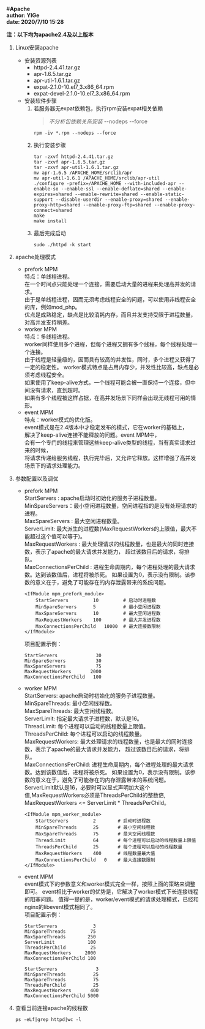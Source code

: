 #**Apache**  
**author: YIGe**  
**date: 2020/7/10 15:28**  

**注：以下均为apache2.4及以上版本**

1. Linux安装apache  
    +  安装资源列表  
        + httpd-2.4.41.tar.gz
        + apr-1.6.5.tar.gz
        + apr-util-1.6.1.tar.gz
        + expat-2.1.0-10.el7_3.x86_64.rpm
        + expat-devel-2.1.0-10.el7_3.x86_64.rpm  
    +  安装软件步骤  
        1. 若服务器无expat依赖包，执行rpm安装expat相关依赖
            > *不分析包依赖关系安装* --nodeps --force 
            ```shell命令
            rpm -iv *.rpm --nodeps --force
            ```
        2. 执行安装步骤   
            ```shell命令
            tar -zxvf httpd-2.4.41.tar.gz
            tar -zxvf apr-1.6.5.tar.gz
            tar -zxvf apr-util-1.6.1.tar.gz
            mv apr-1.6.5 /APACHE_HOME/srclib/apr
            mv apr-util-1.6.1 /APACHE_HOME/srclib/apr-util
            ./configure -prefix=/APACHE_HOME --with-included-apr --enable-so --enable-ssl --enable-deflate=shared --enable-expires=shared --enable-rewrite=shared --enable-static-support --disable-userdir --enable-proxy=shared --enable-proxy-http=shared --enable-proxy-ftp=shared --enable-proxy-connect=shared
            make
            make install
            ```  
        3. 最后完成启动  
            ```shell命令
            sudo ./httpd -k start
            ```  

2. apache处理模式  
    + prefork MPM  
        特点：单线程进程。<br/>
        在一个时间点只能处理一个连接，需要启动大量的进程来处理高并发的请求。<br/>
        由于是单线程进程，因而无须考虑线程安全的问题，可以使用非线程安全的库，例如mod_php。<br/>
        优点是成熟稳定，缺点是比较消耗内存，而且并发支持受限于进程数量，对高并发支持稍差。
    + worker MPM  
        特点：多线程进程。<br/>
        worker同样使用多个进程，但每个进程又拥有多个线程，每个线程处理一个连接。<br/>
        由于线程是轻量级的，因而具有较高的并发性，同时，多个进程又获得了一定的稳定性。
        worker模式特点是占用内存少，并发性比较高，缺点是必须考虑线程安全。<br/>
        如果使用了keep-alive方式，一个线程可能会被一直保持一个连接，但中间没有请求，直到超时。<br/>
        如果有多个线程被这样占据，在高并发场景下同样会出现无线程可用的情形。
    + event MPM  
        特点：worker模式的优化版。<br/>
        event模式是在2.4版本中才稳定发布的模式，它在worker的基础上，<br/>
        解决了keep-alive连接不能释放的问题。event MPM中，<br/>
        会有一个专门的线程来管理这些keep-alive类型的线程，当有真实请求过来的时候，<br/>
        将请求传递给服务线程，执行完毕后，又允许它释放。这样增强了高并发场景下的请求处理能力。

3. 参数配置以及调优  
    + prefork MPM  
        StartServers : apache启动时初始化的服务子进程数量。<br/>
        MinSpareServers：最小空闲进程数量，空闲进程指的是没有处理请求的进程。<br/>
        MaxSpareServers : 最大空闲进程数量。<br/>
        ServerLimit: 最大派生的进程数(MaxRequestWorkers的上限值，最大不能超过这个值可以等于)。<br/>
        MaxRequestWorkers : 最大处理请求的线程数量，也是最大的同时连接数，表示了apache的最大请求并发能力，
        超过该数目后的请求，将排队。<br/>
        MaxConnectionsPerChild : 进程生命周期内，每个进程处理的最大请求数。达到该数值后，进程将被杀死。
        如果设置为0，表示没有限制。该参数的意义在于，避免了可能存在的内存泄露带来的系统问题。 
        ```
        <IfModule mpm_prefork_module>
            StartServers         10         # 启动时进程数
            MinSpareServers      5          # 最小空闲进程数 
            MaxSpareServers      10         # 最大空闲进程数
            MaxRequestWorkers    100        # 最大并发进程数
            MaxConnectionsPerChild   10000  # 最大连接数限制
        </IfModule> 
        ```
        项目配置示例：  
        ```
        StartServers              30
        MinSpareServers           30
        MaxSpareServers           75 
        MaxRequestWorkers       2000
        MaxConnectionsPerChild   100
        ```   
    + worker MPM  
        StartServers: apache启动时初始化的服务子进程数量。<br/>
        MinSpareThreads: 最小空闲线程数。<br/>
        MaxSpareThreads: 最大空闲线程数。<br/>
        ServerLimit: 指定最大请求子进程数，默认是16。<br/>
        ThreadLimit: 每个进程可以启动的线程数量上限值。<br/>
        ThreadsPerChild: 每个进程可以启动的线程数量。<br/>
        MaxRequestWorkers: 最大处理请求的线程数量，也是最大的同时连接数，表示了apache的最大请求并发能力，
        超过该数目后的请求，将排队。<br/>
        MaxConnectionsPerChild: 进程生命周期内，每个进程处理的最大请求数。达到该数值后，进程将被杀死。
        如果设置为0，表示没有限制。该参数的意义在于，避免了可能存在的内存泄露带来的系统问题。<br/> 
        ServerLimit默认是16，必要时可以显式声明加大这个值,MaxRequestWorkers必须是ThreadsPerChild的整数倍, 
        MaxRequestWorkers <= ServerLimit * ThreadsPerChild。<br/>  
        ```
        <IfModule mpm_worker_module>
            StartServers         2        # 启动时进程数
            MinSpareThreads      25       # 最小空闲线程数
            MaxSpareThreads      75       # 最大空闲线程数
            ThreadLimit          64       # 每个进程可以启动的线程数量上限值
            ThreadsPerChild      25       # 每个进程可以启动的线程数量
            MaxRequestWorkers    400      # 线程数量最大值
            MaxConnectionsPerChild   0    # 最大连接数限制
        </IfModule> 
        ```
    + event MPM  
        event模式下的参数意义和worker模式完全一样，按照上面的策略来调整即可。 
        event相比于worker的优势是，它解决了worker模式下长连接线程的阻塞问题。 
        值得一提的是，worker/event模式的请求处理模式，已经和nginx的libevent模式相同了。<br/>
        项目配置示例：  
        ```
        StartServers             3
        MinSpareThreads         75
        MaxSpareThreads        250
        ServerLimit			   100
        ThreadsPerChild         25
        MaxRequestWorkers     2000
        MaxConnectionsPerChild 100
      
        StartServers              3
        MinSpareThreads          25
        MaxSpareThreads          75 
        ThreadsPerChild          25
        MaxRequestWorkers       400
        MaxConnectionsPerChild 5000
        ```
      
3. 查看当前连接apache的线程数
    ```shell script
    ps -eLf|grep httpd|wc -l
    ```